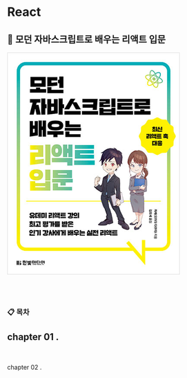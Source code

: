# React

## 📖 모던 자바스크립트로 배우는 리액트 입문
![book.png](./assets/book.jpg)

<br>
<br>

### 📋 목차
chapter 01 . 
- 

<br>

chapter 02 . 

